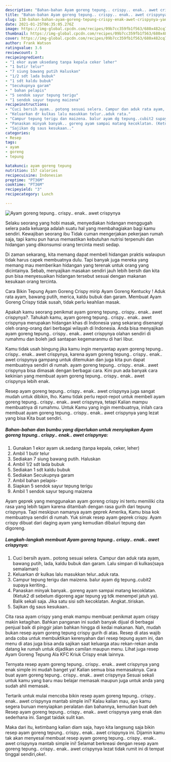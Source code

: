 ```yaml
---
description: "Bahan-bahan Ayam goreng tepung.. crispy.. enak.. awet crispynya yang enak Untuk Jualan"
title: "Bahan-bahan Ayam goreng tepung.. crispy.. enak.. awet crispynya yang enak Untuk Jualan"
slug: 138-bahan-bahan-ayam-goreng-tepung-crispy-enak-awet-crispynya-yang-enak-untuk-jualan
date: 2021-01-25T06:35:05.276Z
image: https://img-global.cpcdn.com/recipes/09b7cc359fb1f563/680x482cq70/ayam-goreng-tepung-crispy-enak-awet-crispynya-foto-resep-utama.jpg
thumbnail: https://img-global.cpcdn.com/recipes/09b7cc359fb1f563/680x482cq70/ayam-goreng-tepung-crispy-enak-awet-crispynya-foto-resep-utama.jpg
cover: https://img-global.cpcdn.com/recipes/09b7cc359fb1f563/680x482cq70/ayam-goreng-tepung-crispy-enak-awet-crispynya-foto-resep-utama.jpg
author: Frank Watson
ratingvalue: 3.6
reviewcount: 3
recipeingredient:
- "1 ekor ayam uksedang tanpa kepala ceker leher"
- "1 butir telur"
- "7 siung bawang putih Haluskan"
- "1/2 sdt lada bubuk"
- "1 sdt kaldu bubuk"
- "Secukupnya garam"
- " bahan pelapis"
- "5 sendok sayur tepung terigu"
- "1 sendok sayur tepung maizena"
recipeinstructions:
- "Cuci bersih ayam.. potong sesuai selera. Campur dan aduk rata ayam, bawang putih, lada, kaldu bubuk dan garam. Lalu simpan di kulkas(saya semalaman)"
- "Keluarkan dr kulkas lalu masukkan telur..aduk rata."
- "Campur tepung terigu dan maizena. balur ayam dg tepung..cubit2 supaya keriting.."
- "Panaskan minyak banyak.. goreng ayam sampai matang kecoklatan. (Ketuk2 dl sebelum digoreng agar tepung yg tdk menempel jatuh ya). Balik sekali saja. Jika satu sisi sdh kecoklatan. Angkat..tiriskan."
- "Sajikan dg saus kesukaan.."
categories:
- Resep
tags:
- ayam
- goreng
- tepung

katakunci: ayam goreng tepung 
nutrition: 157 calories
recipecuisine: Indonesian
preptime: "PT36M"
cooktime: "PT36M"
recipeyield: "3"
recipecategory: Lunch

---
```



![Ayam goreng tepung.. crispy.. enak.. awet crispynya](https://img-global.cpcdn.com/recipes/09b7cc359fb1f563/680x482cq70/ayam-goreng-tepung-crispy-enak-awet-crispynya-foto-resep-utama.jpg)

Selaku seorang yang hobi masak, menyediakan hidangan menggugah selera pada keluarga adalah suatu hal yang membahagiakan bagi kamu sendiri. Kewajiban seorang ibu Tidak cuman mengerjakan pekerjaan rumah saja, tapi kamu pun harus memastikan kebutuhan nutrisi terpenuhi dan hidangan yang dikonsumsi orang tercinta mesti sedap.

Di zaman  sekarang, kita memang dapat membeli hidangan praktis walaupun tidak harus capek membuatnya dulu. Tapi banyak juga mereka yang memang mau memberikan hidangan yang terenak untuk orang yang dicintainya. Sebab, menyajikan masakan sendiri jauh lebih bersih dan kita pun bisa menyesuaikan hidangan tersebut sesuai dengan makanan kesukaan orang tercinta. 

Cara Bikin Tepung Ayam Goreng Crispy mirip Ayam Goreng Kentucky ! Aduk rata ayam, bawang putih, merica, kaldu bubuk dan garam. Membuat Ayam Goreng Crispy tidak susah, tidak perlu keahlian masak.

Apakah kamu seorang penikmat ayam goreng tepung.. crispy.. enak.. awet crispynya?. Tahukah kamu, ayam goreng tepung.. crispy.. enak.. awet crispynya merupakan hidangan khas di Indonesia yang sekarang disenangi oleh orang-orang dari berbagai wilayah di Indonesia. Anda bisa menyajikan ayam goreng tepung.. crispy.. enak.. awet crispynya olahan sendiri di rumahmu dan boleh jadi santapan kegemaranmu di hari libur.

Kamu tidak usah bingung jika kamu ingin menyantap ayam goreng tepung.. crispy.. enak.. awet crispynya, karena ayam goreng tepung.. crispy.. enak.. awet crispynya gampang untuk ditemukan dan juga kita pun dapat membuatnya sendiri di rumah. ayam goreng tepung.. crispy.. enak.. awet crispynya bisa dimasak dengan berbagai cara. Kini pun ada banyak cara kekinian yang membuat ayam goreng tepung.. crispy.. enak.. awet crispynya lebih enak.

Resep ayam goreng tepung.. crispy.. enak.. awet crispynya juga sangat mudah untuk dibikin, lho. Kamu tidak perlu repot-repot untuk membeli ayam goreng tepung.. crispy.. enak.. awet crispynya, tetapi Kalian mampu membuatnya di rumahmu. Untuk Kamu yang ingin membuatnya, inilah cara membuat ayam goreng tepung.. crispy.. enak.. awet crispynya yang lezat yang bisa Kita buat sendiri.

<!--inarticleads1-->

##### Bahan-bahan dan bumbu yang diperlukan untuk menyiapkan Ayam goreng tepung.. crispy.. enak.. awet crispynya:

1. Gunakan 1 ekor ayam uk.sedang (tanpa kepala, ceker, leher)
1. Ambil 1 butir telur
1. Sediakan 7 siung bawang putih. Haluskan
1. Ambil 1/2 sdt lada bubuk
1. Sediakan 1 sdt kaldu bubuk
1. Sediakan Secukupnya garam
1. Ambil  bahan pelapis-
1. Siapkan 5 sendok sayur tepung terigu
1. Ambil 1 sendok sayur tepung maizena


Ayam geprek yang menggunakan ayam goreng crispy ini tentu memiliki cita rasa yang lebih tajam karena ditambah dengan rasa gurih dari tepung crispynya. Tapi meskipun namanya ayam geprek Amerika, Kamu bisa kok membuatnya sendiri di rumah. Yuk simak resep ayam geprek crispy. Ayam crispy dibuat dari daging ayam yang kemudian dibaluri tepung dan digoreng. 

<!--inarticleads2-->

##### Langkah-langkah membuat Ayam goreng tepung.. crispy.. enak.. awet crispynya:

1. Cuci bersih ayam.. potong sesuai selera. Campur dan aduk rata ayam, bawang putih, lada, kaldu bubuk dan garam. Lalu simpan di kulkas(saya semalaman)
1. Keluarkan dr kulkas lalu masukkan telur..aduk rata.
1. Campur tepung terigu dan maizena. balur ayam dg tepung..cubit2 supaya keriting..
1. Panaskan minyak banyak.. goreng ayam sampai matang kecoklatan. (Ketuk2 dl sebelum digoreng agar tepung yg tdk menempel jatuh ya). Balik sekali saja. Jika satu sisi sdh kecoklatan. Angkat..tiriskan.
1. Sajikan dg saus kesukaan..


Cita rasa ayam crispy yang enak mampu membuat penikmat ayam crispy makin ketagihan. Bahkan panganan ini sudah banyak dijual di berbagai penjual baik di pinggir jalan bahkan hingga di kedai makanan. Nah, mudah bukan resep ayam goreng tepung crispy gurih di atas. Resep di atas wajib anda coba untuk membuktikan kerenyahan dari resep tepung ayam ini, dan menu di atas juga bisa anda sajikan saat keluarga atau rekan-rekan anda datang ke rumah untuk dijadikan camilan maupun menu. Lihat juga resep Ayam Goreng Tepung Ala KFC Kriuk Crispy enak lainnya. 

Ternyata resep ayam goreng tepung.. crispy.. enak.. awet crispynya yang enak simple ini mudah banget ya! Kalian semua bisa memasaknya. Cara buat ayam goreng tepung.. crispy.. enak.. awet crispynya Sesuai sekali untuk kamu yang baru mau belajar memasak maupun juga untuk anda yang sudah ahli memasak.

Tertarik untuk mulai mencoba bikin resep ayam goreng tepung.. crispy.. enak.. awet crispynya mantab simple ini? Kalau kalian mau, ayo kamu segera buruan menyiapkan peralatan dan bahannya, kemudian buat deh Resep ayam goreng tepung.. crispy.. enak.. awet crispynya yang enak dan sederhana ini. Sangat taidak sulit kan. 

Maka dari itu, ketimbang kalian diam saja, hayo kita langsung saja bikin resep ayam goreng tepung.. crispy.. enak.. awet crispynya ini. Dijamin kamu tak akan menyesal membuat resep ayam goreng tepung.. crispy.. enak.. awet crispynya mantab simple ini! Selamat berkreasi dengan resep ayam goreng tepung.. crispy.. enak.. awet crispynya lezat tidak rumit ini di tempat tinggal sendiri,oke!.

